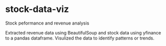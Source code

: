 # stock-data-viz

Stock peformance and revenue analysis

Extracted revenue data using BeautifulSoup and stock data using yfinance to a pandas dataframe.
Visulized the data to identify patterns or trends.
